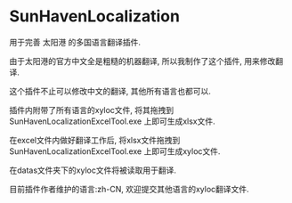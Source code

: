 # SunHavenLocalization

用于完善 太阳港 的多国语言翻译插件.

由于太阳港的官方中文全是粗糙的机器翻译, 所以我制作了这个插件, 用来修改翻译.

这个插件不止可以修改中文的翻译, 其他所有语言也都可以.

插件内附带了所有语言的xyloc文件, 将其拖拽到 SunHavenLocalizationExcelTool.exe 上即可生成xlsx文件.

在excel文件内做好翻译工作后, 将xlsx文件拖拽到 SunHavenLocalizationExcelTool.exe 上即可生成xyloc文件.

在datas文件夹下的xyloc文件将被读取用于翻译.

目前插件作者维护的语言:zh-CN, 欢迎提交其他语言的xyloc翻译文件.